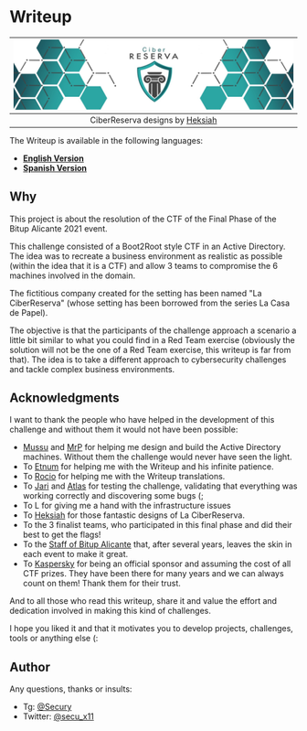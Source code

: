 # Writeup

| ![CiberReserva Logo](logos/banner.jpeg) |
|:----------: |
| CiberReserva designs by [Heksiah](https://twitter.com/Heksiah) |

The Writeup is available in the following languages:
- [**English Version**](README_EN.md)
- [**Spanish Version**](README_ES.md)

## Why

This project is about the resolution of the CTF of the Final Phase of the Bitup Alicante 2021 event.

This challenge consisted of a Boot2Root style CTF in an Active Directory. The idea was to recreate a business environment as realistic as possible (within the idea that it is a CTF) and allow 3 teams to compromise the 6 machines involved in the domain.

The fictitious company created for the setting has been named "La CiberReserva" (whose setting has been borrowed from the series La Casa de Papel).

The objective is that the participants of the challenge approach a scenario a little bit similar to what you could find in a Red Team exercise (obviously the solution will not be the one of a Red Team exercise, this writeup is far from that). The idea is to take a different approach to cybersecurity challenges and tackle complex business environments.

## Acknowledgments

I want to thank the people who have helped in the development of this challenge and without them it would not have been possible:

- [Mussu](https://twitter.com/0xmussu) and [MrP](https://twitter.com/_mrp314) for helping me design and build the Active Directory machines. Without them the challenge would never have seen the light.
- To [Etnum](https://twitter.com/the_etnum) for helping me with the Writeup and his infinite patience.
- To [Rocio](https://twitter.com/macacosgelados) for helping me with the Writeup translations.
- To [Jari](https://twitter.com/_Laox) and [Atlas](https://twitter.com/DaniLJ94) for testing the challenge, validating that everything was working correctly and discovering some bugs (;
- To L for giving me a hand with the infrastructure issues
- To [Heksiah](https://twitter.com/Heksiah) for those fantastic designs of La CiberReserva.
- To the 3 finalist teams, who participated in this final phase and did their best to get the flags!
- To the [Staff of Bitup Alicante](https://twitter.com/bitupalicante/) that, after several years, leaves the skin in each event to make it great.
- To [Kaspersky](https://twitter.com/KasperskyES) for being an official sponsor and assuming the cost of all CTF prizes. They have been there for many years and we can always count on them! Thank them for their trust.

And to all those who read this writeup, share it and value the effort and dedication involved in making this kind of challenges.

I hope you liked it and that it motivates you to develop projects, challenges, tools or anything else (:

## Author

Any questions, thanks or insults:

- Tg: [@Secury](https://t.me/secury)
- Twitter: [@secu_x11](https://twitter.com/secu_x11)
